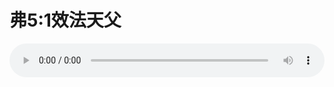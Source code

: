 # 弗5:1效法天父

<audio style="width: 100%;" preload="false" controls controlslist="nodownload"><source src="//cdn.simai.ml/audio/mp3/old/12251.mp3" type="audio/mpeg">Your browser does not support the audio element.</audio>


